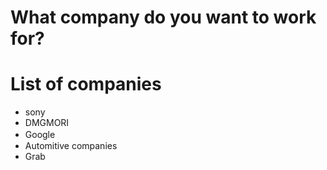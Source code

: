 # What company do you want to work for?

# List of companies
- sony
- DMGMORI
- Google　
- Automitive companies
- Grab
